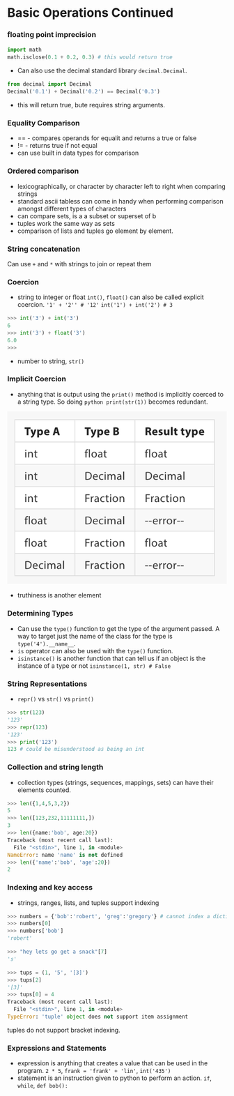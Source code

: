 # Basic Operations Continued

### floating point imprecision 
```python
import math
math.isclose(0.1 + 0.2, 0.3) # this would return true
```

* Can also use the decimal standard library `decimal.Decimal`.

```python
from decimal import Decimal
Decimal('0.1') + Decimal('0.2') == Decimal('0.3')
```

* this will return true, bute requires string arguments.

### Equality Comparison
* == - compares operands for equalit and returns a true or false
* != - returns true if not equal
* can use built in data types for comparison

### Ordered comparison
* lexicographically, or character by character left to right when comparing strings
* standard ascii tabless can come in handy when performing comparison amongst different types of characters
* can compare sets, is a a subset or superset of b
* tuples work the same way as sets
* comparison of lists and tuples go element by element.

### String concatenation
Can use `+` and `*` with strings to join or repeat them

### Coercion
* string to integer or float `int()`, `float()` can also be called explicit coercion.
`'1' + '2'' # '12'`
`int('1') + int('2') # 3`

```python
>>> int('3') + int('3')
6
>>> int('3') + float('3')
6.0
>>> 
```
* number to string, `str()`

### Implicit Coercion
* anything that is output using the `print()` method is implicitly coerced to a string type. So doing ```python print(str(1))``` becomes redundant.

![image](/images/implicit-coercion-table.png)

* truthiness is another element

### Determining Types
* Can use the `type()` function to get the type of the argument passed. A way to target just the name of the class for the type is `type('4').__name__`.
* `is` operator can also be used with the `type()` function.
* `isinstance()` is another function that can tell us if an object is the instance of a type or not `isinstance(1, str) # False`

### String Representations
* `repr()` vs `str()` vs `print()`
```python
>>> str(123)
'123'
>>> repr(123)
'123'
>>> print('123')
123 # could be misunderstood as being an int
```

### Collection and string length
* collection types (strings, sequences, mappings, sets) can have their elements counted.
```python
>>> len({1,4,5,3,2})
5
>>> len([123,232,11111111,])
3
>>> len({name:'bob', age:20})
Traceback (most recent call last):
  File "<stdin>", line 1, in <module>
NameError: name 'name' is not defined
>>> len({'name':'bob', 'age':20})
2
```
### Indexing and key access
* strings, ranges, lists, and tuples support indexing
```python
>>> numbers = {'bob':'robert', 'greg':'gregory'} # cannot index a dictionary without knowing it's keys.
>>> numbers[0]
>>> numbers['bob']
'robert'
```

```python
>>> "hey lets go get a snack"[7]
's'
```

```python
>>> tups = (1, '5', '[3]')
>>> tups[2]
'[3]'
>>> tups[0] = 4
Traceback (most recent call last):
  File "<stdin>", line 1, in <module>
TypeError: 'tuple' object does not support item assignment
```

tuples do not support bracket indexing.

### Expressions and Statements
* expression is anything that creates a value that can be used in the program.
`2 * 5`, `frank = 'frank' + 'lin'`, `int('435')`
* statement is an instruction given to python to perform an action.
`if`, `while`, `def bob():`